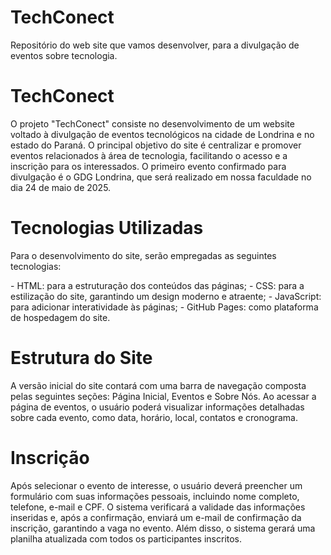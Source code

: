 # TechConect
Repositório do web site que vamos desenvolver, para a divulgação de eventos sobre tecnologia.  

# TechConect
<p>
O projeto "TechConect" consiste no desenvolvimento de um website voltado à divulgação de eventos tecnológicos na cidade de Londrina e no estado do Paraná. O principal objetivo do site é centralizar e promover eventos relacionados à área de tecnologia, facilitando o acesso e a inscrição para os interessados.
O primeiro evento confirmado para divulgação é o GDG Londrina, que será realizado em nossa faculdade no dia 24 de maio de 2025.
</p>

# Tecnologias Utilizadas

Para o desenvolvimento do site, serão empregadas as seguintes tecnologias:
<p>
- HTML: para a estruturação dos conteúdos das páginas;
- CSS: para a estilização do site, garantindo um design moderno e atraente;
- JavaScript: para adicionar interatividade às páginas;
- GitHub Pages: como plataforma de hospedagem do site.
</p>

# Estrutura do Site
<p>
A versão inicial do site contará com uma barra de navegação composta pelas seguintes seções: Página Inicial, Eventos e Sobre Nós. Ao acessar a página de eventos, o usuário poderá visualizar informações detalhadas sobre cada evento, como data, horário, local, contatos e cronograma.
</p>

# Inscrição
<p>
Após selecionar o evento de interesse, o usuário deverá preencher um formulário com suas informações pessoais, incluindo nome completo, telefone, e-mail e CPF. O sistema verificará a validade das informações inseridas e, após a confirmação, enviará um e-mail de confirmação da inscrição, garantindo a vaga no evento. Além disso, o sistema gerará uma planilha atualizada com todos os participantes inscritos.
</p>